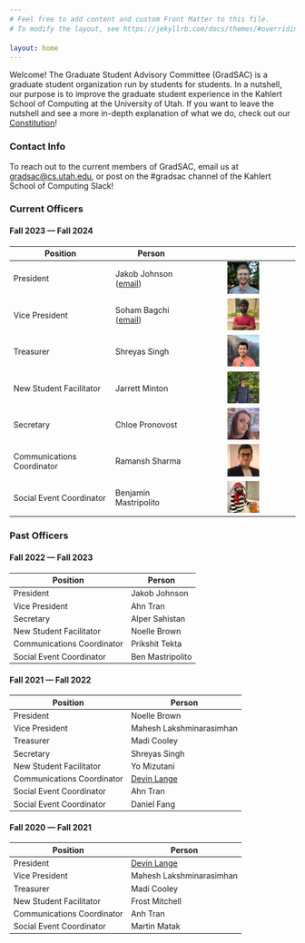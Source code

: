 ```yaml
---
# Feel free to add content and custom Front Matter to this file.
# To modify the layout, see https://jekyllrb.com/docs/themes/#overriding-theme-defaults

layout: home
---
```


Welcome! The Graduate Student Advisory Committee (GradSAC) is a graduate student organization run by students for students. In a nutshell, our purpose is to improve the graduate student experience in the Kahlert School of Computing at the University of Utah. If you want to leave the nutshell and see a more in-depth explanation of what we do, check out our [Constitution](https://drive.google.com/file/d/1fuZcv0qsVIz6rAbs1W2r-FV1N1dyCi5y/view?usp=drive_link)!

### Contact Info
To reach out to the current members of GradSAC, email us at [gradsac@cs.utah.edu](mailto:gradsac@cs.utah.edu), or post on the #gradsac channel of the Kahlert School of Computing Slack!
### Current Officers

#### Fall 2023 — Fall 2024

| Position                   | Person                                                 |                                                                                         |
| -------------------------- | ------------------------------------------------------ | :-------------------------------------------------------------------------------------: |
| President                  | Jakob Johnson ([email](mailto:jakob.johnson@utah.edu)) |   <img src="assets/images/portraits/jakob.jpg" alt="Jakob" width="33%" height="auto">   |
| Vice President             | Soham Bagchi ([email](mailto:soham.bagchi@utah.edu))   |   <img src="assets/images/portraits/soham.jpg" alt="Soham" width="33%" height="auto">   |
| Treasurer                  | Shreyas Singh                                          | <img src="assets/images/portraits/shreyas.jpg" alt="Shreyas" width="33%" height="auto"> |
| New Student Facilitator    | Jarrett Minton                                         | <img src="assets/images/portraits/jarrett.jpg" alt="Jarrett" width="33%" height="auto"> |
| Secretary                  | Chloe Pronovost                                        |   <img src="assets/images/portraits/chloe.jpg" alt="Chloe" width="33%" height="auto">   |
| Communications Coordinator | Ramansh Sharma                                         |   <img src="assets/images/portraits/ram.jpg" alt="Ramansh" width="33%" height="auto">   |
| Social Event Coordinator   | Benjamin Mastripolito                                  |     <img src="assets/images/portraits/ben.jpg" alt="Ben" width="33%" height="auto">     |


### Past Officers

#### Fall 2022 — Fall 2023

| Position                   | Person           |
| -------------------------- | ---------------- |
| President                  | Jakob Johnson    |
| Vice President             | Ahn Tran         |
| Secretary                  | Alper Sahistan   |
| New Student Facilitator    | Noelle Brown     |
| Communications Coordinator | Prikshit Tekta   |
| Social Event Coordinator   | Ben Mastripolito |

#### Fall 2021 — Fall 2022

| Position                   | Person           |
| -------------------------- | ---------------- |
| President                  | Noelle Brown     |
| Vice President             | Mahesh Lakshminarasimhan         |
| Treasurer                  | Madi Cooley        |
| Secretary                  | Shreyas Singh   |
| New Student Facilitator    | Yo Mizutani     |
| Communications Coordinator | [Devin Lange](https://www.devinlange.com/)   |
| Social Event Coordinator   | Ahn Tran |
| Social Event Coordinator   | Daniel Fang |

#### Fall 2020 — Fall 2021

| Position                   | Person           |
| -------------------------- | ---------------- |
| President                  | [Devin Lange](https://www.devinlange.com/)     |
| Vice President             | Mahesh Lakshminarasimhan         |
| Treasurer                  | Madi Cooley        |
| New Student Facilitator    | Frost Mitchell     |
| Communications Coordinator |  Anh Tran  |
| Social Event Coordinator   | Martin Matak |



